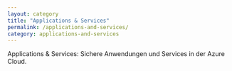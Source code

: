 ```yaml
---
layout: category
title: "Applications & Services"
permalink: /applications-and-services/
category: applications-and-services
---
```

Applications & Services: Sichere Anwendungen und Services in der Azure Cloud.
